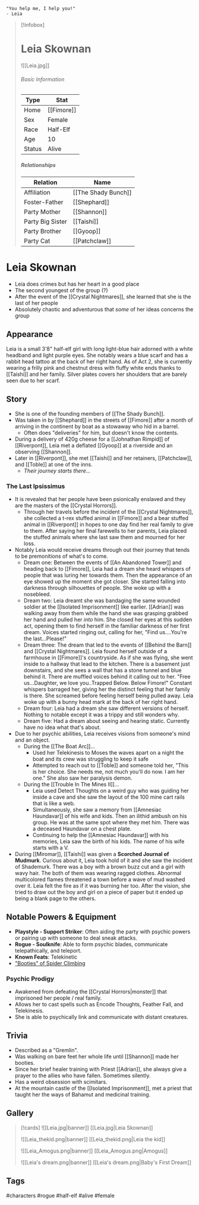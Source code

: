 	"You help me, I help you!"
	- Leia

> [!infobox]
> # Leia Skownan
> ![[Leia.jpg]]
> ###### Basic Information
> | Type | Stat |
> | ---- | ---- |
> | Home | [[Fimore]] |
> | Sex | Female |
> | Race | Half-Elf |
> | Age | 10 |
> | Status | Alive |
> ##### Relationships
> | Relation | Name |
> | ---- | ---- |
> | Affiliation | [[The Shady Bunch]]|
> | Foster-Father | [[Shephard]] |
> | Party Mother | [[Shannon]] |
> | Party Big Sister | [[Taishi]]
> | Party Brother | [[Gyoop]]
> | Party Cat | [[Patchclaw]]

# Leia Skownan
- Leia does crimes but has her heart in a good place
- The second youngest of the group (?)
- After the event of the [[Crystal Nightmares]], she learned that she is the last of her people
- Absolutely chaotic and adventurous that *some* of her ideas concerns the group

## Appearance
Leia is a small 3'8" half-elf girl with long light-blue hair adorned with a white headband and light purple eyes. She notably wears a blue scarf and has a rabbit head tattoo at the back of her right hand. As of Act 2, she is currently wearing a frilly pink and chestnut dress with fluffy white ends thanks to [[Taishi]] and her family. Silver plates covers her shoulders that are barely seen due to her scarf. 

## Story 
- She is one of the founding members of [[The Shady Bunch]].
- Was taken in by [[Shephard]] in the streets of [[Fimore]] after a month of arriving in the continent by boat as a stowaway who hid in a barrel.
	- Often does "deliveries" for him, but doesn't know the contents.
- During a delivery of 420g cheese for a [[Johnathan Rimpid]] of [[Riverpont]], Leia met a deflated [[Gyoop]] at a riverside and an observing [[Shannon]].
- Later in [[Riverpont]], she met [[Taishi]] and her retainers, [[Patchclaw]], and [[Toble]] at one of the inns. 
	- *Their journey starts there...*

### The Last Ipsissimus

- It is revealed that her people have been psionically enslaved and they are the masters of the [[Crystal Horrors]].
	- Through her travels before the incident of the [[Crystal Nightmares]], she collected a t-rex stuffed animal in [[Fimore]] and a bear stuffed animal in [[Riverpont]] in hopes to one day find her real family to give to them. After saying her final farewells to her parents, Leia placed the stuffed animals where she last saw them and mourned for her loss.
- Notably Leia would receive dreams through out their journey that tends to be premonitions of what's to come.
	- Dream one: Between the events of [[An Abandoned Tower]] and heading back to [[Fimore]], Leia had a dream she heard whispers of people that was luring her towards them. Then the appearance of an eye showed up the moment she got closer. She started falling into darkness through silhouettes of people. She woke up with a nosebleed.
	- Dream two: Leia dreamt she was bandaging the same wounded soldier at the [[Isolated Imprisonment]] like earlier. [[Adrian]] was walking away from them while the hand she was grasping grabbed her hand and pulled her *into* him. She closed her eyes at this sudden act, opening them to find herself in the familiar darkness of her first dream. Voices started ringing out, calling for her, "Find us....You're the last...Please!"
	- Dream three: The dream that led to the events of [[Behind the Barn]] and [[Crystal Nightmares]]. Leia found herself outside of a farmhouse in [[Fimore]]'s countryside. As if she was flying, she went inside to a hallway that lead to the kitchen. There is a basement just downstairs, and she sees a wall that has a stone tunnel and blue behind it. There are muffled voices behind it calling out to her. "Free us...Daughter, we love you..Trapped Below. Below Fimore!" Constant whispers barraged her, giving her the distinct feeling that her family is there. She screamed before feeling herself being pulled away. Leia woke up with a bunny head mark at the back of her right hand.
	- Dream four: Leia had a dream she saw different versions of herself. Nothing to notable except it was a trippy and still wonders why.
	- Dream five: Had a dream about seeing and hearing static. Currently have no idea what that's about. 
- Due to her psychic abilities, Leia receives visions from someone's mind and an object.
	- During the [[The Boat Arc]]...
		- Used her Telekinesis to Moses the waves apart on a night the boat and its crew was struggling to keep it safe
		- Attempted to reach out to [[Toble]] and someone told her, "This is her choice. She needs me, not much you'll do now. I am her one." She also saw her paralysis demon.
	- During the [[Trouble In The Mines II]]...
		- Leia used Detect Thoughts on a weird guy who was guiding her inside a cave and she saw the layout of the 100 mine cart rails that is like a web. 
		- Simultaneously, she saw a memory from [[Amnesiac Haundavar]] of his wife and kids. Then an ilithid ambush on his group. He was at the same spot where they met him. There was a deceased Haundavar on a chest plate.
		- Continuing to help the [[Amnesiac Haundavar]] with his memories, Leia saw the birth of his kids. The name of his wife starts with a V.
- During [[Miromar]], [[Taishi]] was given a **Scorched Journal of Mudmurk**. Curious about it, Leia took hold of it and she saw the incident of Shademurk. There was a boy with a brown buzz cut and a girl with wavy hair. The both of them was wearing ragged clothes. Abnormal multicolored flames threatened a town before a wave of mud washed over it. Leia felt the fire as if it was burning her too. After the vision, she tried to draw out the boy and girl on a piece of paper but it ended up being a blank page to the others.

## Notable Powers & Equipment
- **Playstyle - Support Striker**: Often aiding the party with psychic powers or pairing up with someone to deal sneak attacks.
- **Rogue - Soulknife**: Able to form psychic blades, communicate telepathically, and teleport.
- **Known Feats**: Telekinetic
- ["Booties" of Spider Climbing](http://dnd5e.wikidot.com/wondrous-items:slippers-of-spider-climbing)

### Psychic Prodigy
- Awakened from defeating the [[Crystal Horrors|monster]] that imprisoned her people / real family.
- Allows her to cast spells such as  Encode Thoughts, Feather Fall,  and Telekinesis.
- She is able to psychically link and communicate with distant  creatures.

## Trivia
- Described as a "Gremlin".
- Was walking on bare feet her whole life until [[Shannon]] made her booties.
- Since her brief healer training with Priest [[Adrian]], she always give a prayer to the allies who have fallen. Sometimes silently.
- Has a weird obsession with scimitars.
- At the mountain castle of the [[Isolated Imprisonment]], met a priest that taught her the ways of Bahamut and medicinal training.


## Gallery
>[!cards]
>![[Leia.jpg|banner]]
>[[Leia.jpg|Leia Skownan]]
>
>![[Leia_thekid.png|banner]]
>[[Leia_thekid.png|Leia the kid]]
>
>![[Leia_Amogus.png|banner]]
>[[Leia_Amogus.png|Amogus]]
>
>![[Leia's dream.png|banner]]
>[[Leia's dream.png|Baby's First Dream]]
## Tags
#characters #rogue #half-elf #alive #female
